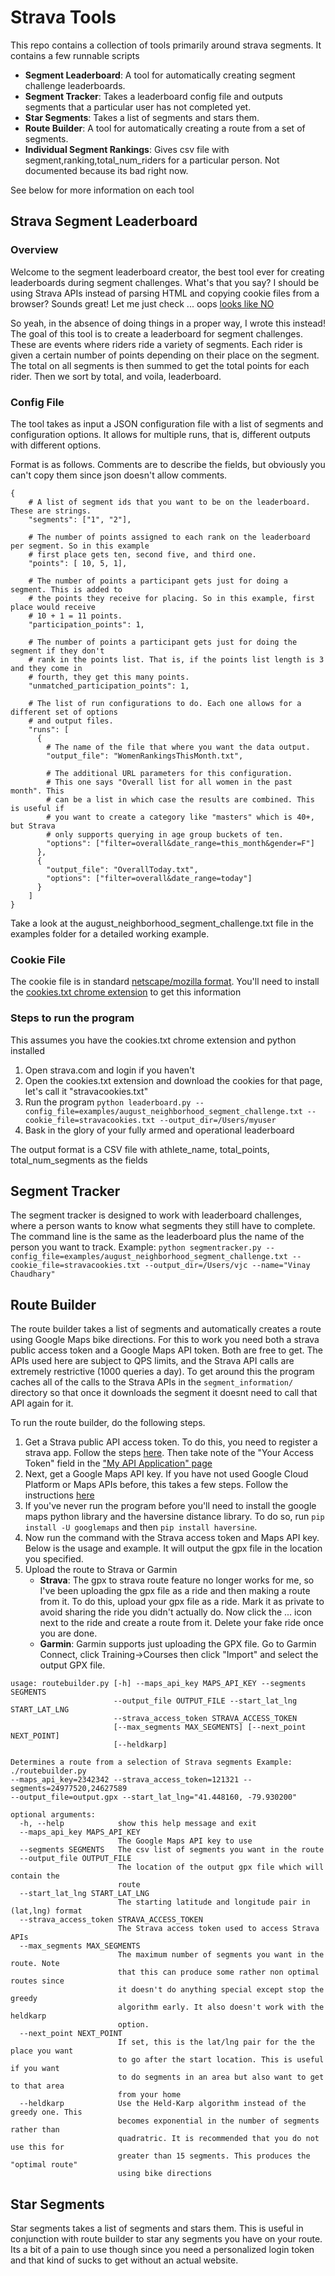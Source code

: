 # Strava Tools

This repo contains a collection of tools primarily around strava segments. It contains a few runnable scripts

* **Segment Leaderboard**: A tool for automatically creating segment challenge leaderboards.
* **Segment Tracker**: Takes a leaderboard config file and outputs segments that a particular user has not completed yet.
* **Star Segments**: Takes a list of segments and stars them.
* **Route Builder**: A tool for automatically creating a route from a set of segments.
* **Individual Segment Rankings**: Gives csv file with segment,ranking,total_num_riders for a particular person. Not documented because its bad right now.

See below for more information on each tool

## Strava Segment Leaderboard

### Overview

Welcome to the segment leaderboard creator, the best tool ever for creating leaderboards during segment challenges. What's that you say? I should be using Strava APIs instead of parsing HTML and copying cookie files from a browser? Sounds great! Let me just check ... oops [looks like NO](https://www.dcrainmaker.com/2020/05/strava-cuts-off-leaderboard-for-free-users-reduces-3rd-party-apps-for-all-and-more.html)

So yeah, in the absence of doing things in a proper way, I wrote this instead! The goal of this tool is to create a leaderboard for segment challenges. These are events where riders ride a variety of segments. Each rider is given a certain number of points depending on their place on the segment. The total on all segments is then summed to get the total points for each rider. Then we sort by total, and voila, leaderboard.

### Config File

The tool takes as input a JSON configuration file with a list of segments and configuration options. It allows for multiple runs, that is, different outputs with different options.

Format is as follows. Comments are to describe the fields, but obviously you can't copy them since json doesn't allow comments.

~~~~
{
    # A list of segment ids that you want to be on the leaderboard. These are strings.
    "segments": ["1", "2"],

    # The number of points assigned to each rank on the leaderboard per segment. So in this example
    # first place gets ten, second five, and third one.
    "points": [ 10, 5, 1],

    # The number of points a participant gets just for doing a segment. This is added to
    # the points they receive for placing. So in this example, first place would receive
    # 10 + 1 = 11 points.
    "participation_points": 1,

    # The number of points a participant gets just for doing the segment if they don't
    # rank in the points list. That is, if the points list length is 3 and they come in
    # fourth, they get this many points.
    "unmatched_participation_points": 1,

    # The list of run configurations to do. Each one allows for a different set of options
    # and output files.
    "runs": [
      {
        # The name of the file that where you want the data output.
        "output_file": "WomenRankingsThisMonth.txt",

        # The additional URL parameters for this configuration.
        # This one says "Overall list for all women in the past month". This
        # can be a list in which case the results are combined. This is useful if
        # you want to create a category like "masters" which is 40+, but Strava
        # only supports querying in age group buckets of ten.
        "options": ["filter=overall&date_range=this_month&gender=F"]
      },
      {
        "output_file": "OverallToday.txt",
        "options": ["filter=overall&date_range=today"]
      }
    ]
}
~~~~

Take a look at the august_neighborhood_segment_challenge.txt file in the examples folder for a detailed working example.

### Cookie File

The cookie file is in standard [netscape/mozilla format](https://xiix.wordpress.com/2006/03/23/mozillafirefox-cookie-format/). You'll need to install the [cookies.txt chrome extension](https://chrome.google.com/webstore/detail/cookiestxt/njabckikapfpffapmjgojcnbfjonfjfg?hl=en) to get this information

### Steps to run the program

This assumes you have the cookies.txt chrome extension and python installed

1. Open strava.com and login if you haven't
2. Open the cookies.txt extension and download the cookies for that page, let's call it "stravacookies.txt"
3. Run the program `python leaderboard.py --config_file=examples/august_neighborhood_segment_challenge.txt --cookie_file=stravacookies.txt --output_dir=/Users/myuser`
4. Bask in the glory of your fully armed and operational leaderboard

The output format is a CSV file with athlete_name, total_points, total_num_segments as the fields

## Segment Tracker

The segment tracker is designed to work with leaderboard challenges, where a person wants to know what segments they still have to complete. The command line is the same
as the leaderboard plus the name of the person you want to track. Example: `python segmentracker.py --config_file=examples/august_neighborhood_segment_challenge.txt --cookie_file=stravacookies.txt --output_dir=/Users/vjc --name="Vinay Chaudhary"`

## Route Builder

The route builder takes a list of segments and automatically creates a route using Google Maps bike directions. For this to work you need both a strava public access token and a Google Maps API token. Both are free to get. The APIs used here are
subject to QPS limits, and the Strava API calls are extremely restrictive (1000 queries a day). To get around this the program caches all of the calls to the Strava
APIs in the `segment_information/` directory so that once it downloads the segment
it doesnt need to call that API again for it.

To run the route builder, do the following steps.

1. Get a Strava public API access token. To do this, you need to register a strava app.
Follow the steps [here](https://developers.strava.com/docs/getting-started/#account). Then take note of the "Your Access Token" field in the ["My API Application" page](https://www.strava.com/settings/api)
2. Next, get a Google Maps API key. If you have not used Google Cloud Platform or Maps
APIs before, this takes a few steps. Follow the instructions [here](https://developers.google.com/maps/documentation/directions/get-api-key)
3. If you've never run the program before you'll need to install the google maps python
library and the haversine distance library. To do so, run `pip install -U googlemaps` and then `pip install haversine`.
4. Now run the command with the Strava access token and Maps API key. Below is the usage and example. It will output the gpx file in the location you specified.
5. Upload the route to Strava or Garmin
   * **Strava**: The gpx to strava route feature no longer works for me, so I've been uploading the gpx file as a ride and then making a route from it. To do this, upload your gpx file as a ride. Mark it as private to avoid sharing the ride you didn't actually do. Now click the ... icon next to the ride and create a route from it. Delete your fake ride once you are done.
   * **Garmin**: Garmin supports just uploading the GPX file. Go to Garmin Connect,
  click Training->Courses then click "Import" and select the output GPX file.

~~~~
usage: routebuilder.py [-h] --maps_api_key MAPS_API_KEY --segments SEGMENTS
                       --output_file OUTPUT_FILE --start_lat_lng START_LAT_LNG
                       --strava_access_token STRAVA_ACCESS_TOKEN
                       [--max_segments MAX_SEGMENTS] [--next_point NEXT_POINT]
                       [--heldkarp]

Determines a route from a selection of Strava segments Example: ./routebuilder.py
--maps_api_key=2342342 --strava_access_token=121321 --segments=24977520,24627589
--output_file=output.gpx --start_lat_lng="41.448160, -79.930200"

optional arguments:
  -h, --help            show this help message and exit
  --maps_api_key MAPS_API_KEY
                        The Google Maps API key to use
  --segments SEGMENTS   The csv list of segments you want in the route
  --output_file OUTPUT_FILE
                        The location of the output gpx file which will contain the
                        route
  --start_lat_lng START_LAT_LNG
                        The starting latitude and longitude pair in (lat,lng) format
  --strava_access_token STRAVA_ACCESS_TOKEN
                        The Strava access token used to access Strava APIs
  --max_segments MAX_SEGMENTS
                        The maximum number of segments you want in the route. Note
                        that this can produce some rather non optimal routes since
                        it doesn't do anything special except stop the greedy
                        algorithm early. It also doesn't work with the heldkarp
                        option.
  --next_point NEXT_POINT
                        If set, this is the lat/lng pair for the the place you want
                        to go after the start location. This is useful if you want
                        to do segments in an area but also want to get to that area
                        from your home
  --heldkarp            Use the Held-Karp algorithm instead of the greedy one. This
                        becomes exponential in the number of segments rather than
                        quadratric. It is recommended that you do not use this for
                        greater than 15 segments. This produces the "optimal route"
                        using bike directions
~~~~

## Star Segments

Star segments takes a list of segments and stars them. This is useful in conjunction
with route builder to star any segments you have on your route. Its a bit of a pain to
use though since you need a personalized login token and that kind of sucks to get without an actual website.
